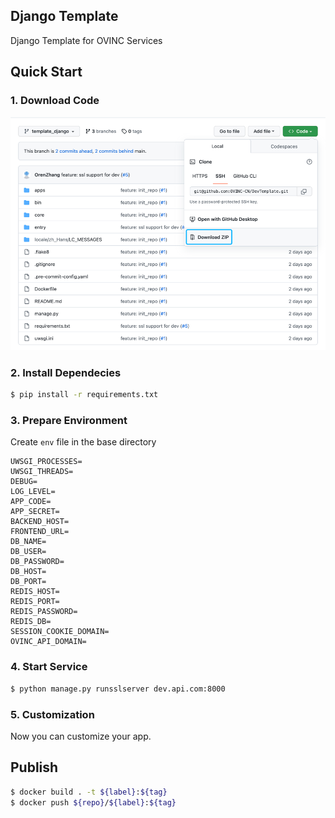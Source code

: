 ## Django Template

Django Template for OVINC Services

## Quick Start

### 1. Download Code

![img.png](statics/quickstart.png)

### 2. Install Dependecies

```bash
$ pip install -r requirements.txt
```

### 3. Prepare Environment

Create `env` file in the base directory

```env
UWSGI_PROCESSES=
UWSGI_THREADS=
DEBUG=
LOG_LEVEL=
APP_CODE=
APP_SECRET=
BACKEND_HOST=
FRONTEND_URL=
DB_NAME=
DB_USER=
DB_PASSWORD=
DB_HOST=
DB_PORT=
REDIS_HOST=
REDIS_PORT=
REDIS_PASSWORD=
REDIS_DB=
SESSION_COOKIE_DOMAIN=
OVINC_API_DOMAIN=
```

### 4. Start Service

```bash
$ python manage.py runsslserver dev.api.com:8000
```

### 5. Customization

Now you can customize your app.

## Publish

```bash
$ docker build . -t ${label}:${tag}
$ docker push ${repo}/${label}:${tag}
```
